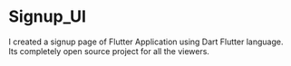 # Signup_UI
I created a signup page of Flutter Application using Dart Flutter language. Its completely open source project for all the viewers. 
